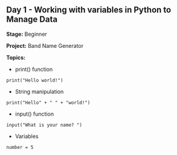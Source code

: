 ## Day 1 - Working with variables in Python to Manage Data
**Stage:** Beginner

**Project:** Band Name Generator

**Topics:**
* print() function
  
```print("Hello world!")```

* String manipulation

```print("Hello" + " " + "world!")```

* input() function

```input("What is your name? ")```

* Variables

```number = 5```

